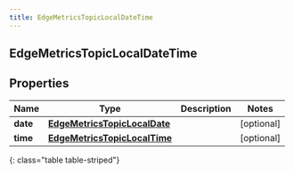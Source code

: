 ```yaml
---
title: EdgeMetricsTopicLocalDateTime
---
```

## EdgeMetricsTopicLocalDateTime

## Properties

|Name | Type | Description | Notes|
|------------ | ------------- | ------------- | -------------|
| **date** | [**EdgeMetricsTopicLocalDate**](EdgeMetricsTopicLocalDate.html) |  | [optional] |
| **time** | [**EdgeMetricsTopicLocalTime**](EdgeMetricsTopicLocalTime.html) |  | [optional] |
{: class="table table-striped"}


